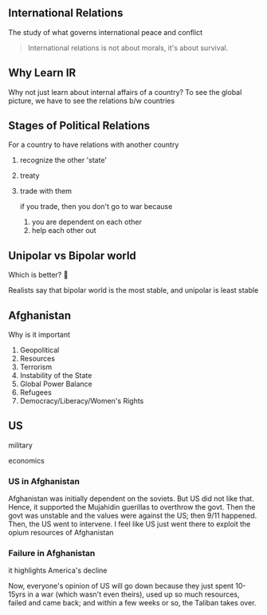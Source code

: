 ## International Relations

The study of what governs international peace and conflict

> International relations is not about morals, it's about survival.

## Why Learn IR

Why not just learn about internal affairs of a country?
To see the global picture, we have to see the relations b/w countries

## Stages of Political Relations

For a country to have relations with another country

1. recognize the other 'state'
2. treaty
3. trade with them
    
	 if you trade, then you don't go to war because 
   
	  1. you are dependent on each other
    2. help each other out

## Unipolar vs Bipolar world

Which is better? :thinking:

Realists say that bipolar world is the most stable, and unipolar is least stable

## Afghanistan

Why is it important

1. Geopolitical
2. Resources
3. Terrorism
4. Instability of the State
5. Global Power Balance
6. Refugees
7. Democracy/Liberacy/Women's Rights

## US

military

economics

### US in Afghanistan

Afghanistan was initially dependent on the soviets. But US did not like that. Hence, it supported the Mujahidin guerillas to overthrow the govt. Then the govt was unstable and the values were against the US; then 9/11 happened. Then, the US went to intervene. I feel like US just went there to exploit the opium resources of Afghanistan

### Failure in Afghanistan

it highlights America's decline

Now, everyone's opinion of US will go down because they just spent 10-15yrs in a war (which wasn't even theirs), used up so much resources, failed and came back; and within a few weeks or so, the Taliban takes over.